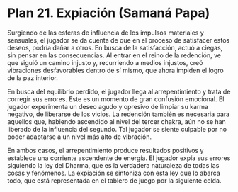 # Plan 21. Expiación (Samaná Papa)

Surgiendo de las esferas de influencia de los impulsos materiales y sensuales, el jugador se da cuenta de que en el proceso de satisfacer estos deseos, podría dañar a otros. En busca de la satisfacción, actuó a ciegas, sin pensar en las consecuencias. Al entrar en el reino de la redención, ve que siguió un camino injusto y, recurriendo a medios injustos, creó vibraciones desfavorables dentro de sí mismo, que ahora impiden el logro de la paz interior.

En busca del equilibrio perdido, el jugador llega al arrepentimiento y trata de corregir sus errores. Este es un momento de gran confusión emocional. El jugador experimenta un deseo agudo y opresivo de limpiar su karma negativo, de liberarse de los vicios. La redención también es necesaria para aquellos que, habiendo ascendido al nivel del tercer chakra, aún no se han liberado de la influencia del segundo. Tal jugador se siente culpable por no poder adaptarse a un nivel más alto de vibración.

En ambos casos, el arrepentimiento produce resultados positivos y establece una corriente ascendente de energía. El jugador expía sus errores siguiendo la ley del Dharma, que es la verdadera naturaleza de todas las cosas y fenómenos. La expiación se sintoniza con esta ley que lo abarca todo, que está representada en el tablero de juego por la siguiente celda.
